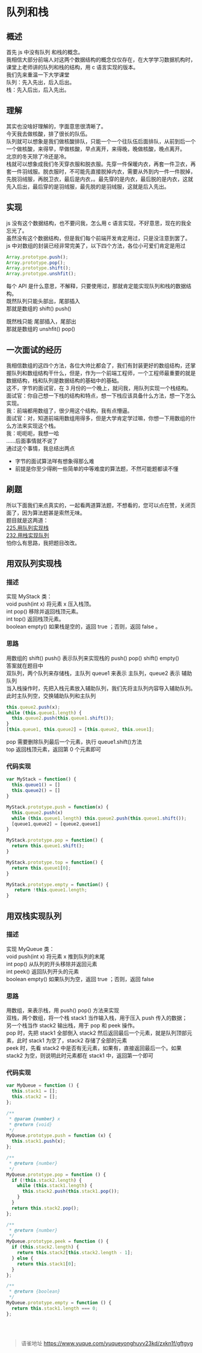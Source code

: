 # 队列和栈
## 概述

首先 js 中没有队列 和栈的概念。  
我相信大部分前端人对这两个数据结构的概念仅仅存在，在大学学习数据机构时，课堂上老师讲的队列和栈的结构，用 c 语言实现的版本。  
我们先来重温一下大学课堂  
队列：先入先出，后入后出。  
栈：先入后出，后入先出。

## 理解

其实也没啥好理解的，字面意思很清晰了。  
今天我去做核酸，排了很长的队伍。  
队列就可以想象是我们做核酸排队，只能一个一个往队伍后面排队，从前到后一个一个做核酸，来得早，早做核酸，早点离开，来得晚，晚做核酸，晚点离开。  
北京的冬天除了冷还是冷。  
栈就可以想象成我们冬天穿衣服和脱衣服。先穿一件保暖内衣，再套一件卫衣，再套一件羽绒服。脱衣服时，不可能先直接脱掉内衣，需要从外到内一件一件脱掉，先脱羽绒服，再脱卫衣，最后是内衣，。最先穿的是内衣，最后脱的是内衣，这就先入后出，最后穿的是羽绒服，最先脱的是羽绒服，这就是后入先出。

## 实现

js 没有这个数据结构，也不要问我，怎么用 c 语言实现，不好意思，现在的我全忘光了。  
虽然没有这个数据结构，但是我们每个前端开发肯定用过，只是没注意到罢了。  
js 中对数组的封装已经非常完美了，以下四个方法，各位小可爱们肯定是用过

```javascript
Array.prototype.push();
Array.prototype.pop();
Array.prototype.shift();
Array.prototype.unshfit();
```

每个 API 是什么意思，不解释，只要使用过，那就肯定能实现队列和栈的数据结构。  
既然队列只能头部出，尾部插入  
那就是数组的 shift() push()

既然栈只能 尾部插入，尾部出  
那就是数组的 unshfit() pop()

## 一次面试的经历

我相信数组的这四个方法，各位大帅比都会了，我们有封装更好的数组结构，还掌握队列和数组结构干什么，但是，作为一个前端工程师，一个工程师最重要的就是数据结构，栈和队列是数据结构的基础中的基础。  
这不，字节的面试官，在 3 月份的一个晚上，就问我，用队列实现一个栈结构。  
面试官：你自己想一下栈的结构和特点，想一下栈应该具备什么方法，想一下怎么实现。  
我：前端都用数组了，很少用这个结构，我有点懵逼。  
面试官：对，知道前端用数组用得多，但是大学肯定学过嘛，你想一下用数组的什么方法来实现这个栈。  
我：呃呃呃，我想一哈  
......后面事情就不说了  
通过这个事情，我总结出两点

- 字节的面试算法咩有想象得那么难
- 前提是你至少得刷一些简单的中等难度的算法题，不然可能题都读不懂

## 刷题

所以下面我们来点真实的，一起看两道算法题，不想看的，您可以点在赞，关闭页面了，因为算法题甚是索然无味。  
题目就是这两道：  
[225.用队列实现栈](https://leetcode.cn/problems/implement-stack-using-queues)  
[232.用栈实现队列](https://leetcode.cn/problems/implement-queue-using-stacks)  
怕你么有思路，我把题目改改。

## 用双队列实现栈

### 描述

实现 MyStack 类：  
void push(int x) 将元素 x 压入栈顶。  
int pop() 移除并返回栈顶元素。  
int top() 返回栈顶元素。  
boolean empty() 如果栈是空的，返回 true ；否则，返回 false 。

### 思路

用数组的 shift() push() 表示队列来实现栈的 push() pop() shift() empty()  
答案就在题目中  
双队列，两个队列来存储栈，主队列 queue1 来表示 主队列，queue2 表示 辅助队列  
当入栈操作时，先把入栈元素放入辅助队列，我们先将主队列内容导入辅助队列。此时主队列空，交换辅助队列和主队列

```javascript
this.queue2.push(x);
while (this.queue1.length) {
  this.queue2.push(this.queue1.shift());
}
[this.queue1, this.queue2] = [this.queue2, this.ueue1];
```

pop 需要删除队列最后一个元素，执行 queue1.shift()方法  
top 返回栈顶元素，返回第 0 个元素即可

### 代码实现

```javascript
var MyStack = function() {
  this.queue1() = []
  this.queue2() = []
}

MyStack.prototype.push = function(x) {
  this.queue2.push(x)
  while (this.queue1.length) this.queue2.push(this.queue1.shift());
  [queue1,queue2] = [queue2,queue1]
}

MyStack.prototype.pop = function() {
  return this.queue1.shift();
}

MyStack.prototype.top = function() {
  return this.queue1[0];
}

MyStack.prototype.empty = function() {
   return !this.queue1.length;
}
```

## 用双栈实现队列

### 描述

实现 MyQueue 类：  
void push(int x) 将元素 x 推到队列的末尾  
int pop() 从队列的开头移除并返回元素  
int peek() 返回队列开头的元素  
boolean empty() 如果队列为空，返回 true ；否则，返回 false

### 思路

用数组，来表示栈，用 push() pop() 方法来实现  
双栈，两个数组，将一个栈 stack1 当作输入栈，用于压入 push 传入的数据；  
另一个栈当作 stack2 输出栈，用于 pop 和 peek 操作。  
pop 时，先把 stack1 全部倒入 stack2 然后返回最后一个元素，就是队列顶部元素，此时 stack1 为空了，stack2 存储了全部的元素  
peek 时，先看 stack2 中是否有无元素，如果有，直接返回最后一个。如果 stack2 为空，则说明此时元素都在 stack1 中，返回第一个即可

### 代码实现

```javascript
var MyQueue = function () {
  this.stack1 = [];
  this.stack2 = [];
};

/**
 * @param {number} x
 * @return {void}
 */
MyQueue.prototype.push = function (x) {
  this.stack1.push(x);
};

/**
 * @return {number}
 */
MyQueue.prototype.pop = function () {
  if (!this.stack2.length) {
    while (this.stack1.length) {
      this.stack2.push(this.stack1.pop());
    }
  }
  return this.stack2.pop();
};

/**
 * @return {number}
 */
MyQueue.prototype.peek = function () {
  if (this.stack2.length) {
    return this.stack2[this.stack2.length - 1];
  } else {
    return this.stack1[0];
  }
};

/**
 * @return {boolean}
 */
MyQueue.prototype.empty = function () {
  return this.stack1.length === 0;
};
```

```javascript

```

<br>
  
> 语雀地址 https://www.yuque.com/yuqueyonghuyv23kd/zxkn1f/gftgyg